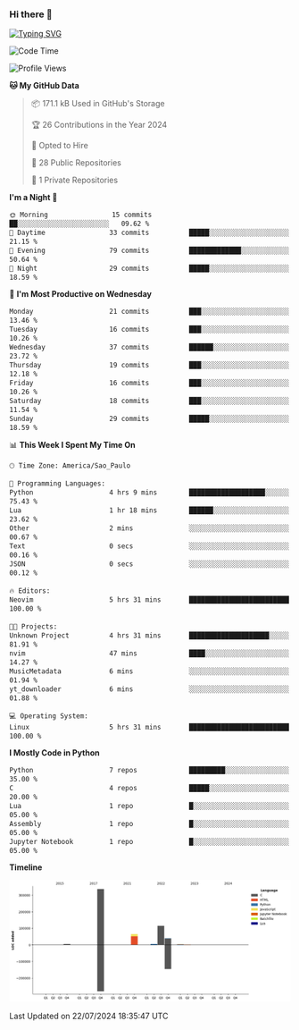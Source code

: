 ### Hi there 👋

<a href="https://git.io/typing-svg"><img src="https://readme-typing-svg.herokuapp.com?font=Fira+Code&duration=2000&pause=100&center=true&vCenter=true&multiline=true&width=720&height=175&lines=Gui's+are+a+lie%2C+they+are+just+front-ends+to+the+shell.;Through+the+shell%2C+I+gain+sudo.;Through+sudo%2C+I+gain+power.;Through+power%2C+I+gain+root.;Through+root%2C+my+chains+are+broken.;uid%3D0+shall+free+me...." alt="Typing SVG" /></a>


<!--START_SECTION:waka-->
![Code Time](http://img.shields.io/badge/Code%20Time-985%20hrs%2014%20mins-blue)

![Profile Views](http://img.shields.io/badge/Profile%20Views-6-blue)

**🐱 My GitHub Data** 

> 📦 171.1 kB Used in GitHub's Storage 
 > 
> 🏆 26 Contributions in the Year 2024
 > 
> 💼 Opted to Hire
 > 
> 📜 28 Public Repositories 
 > 
> 🔑 1 Private Repositories 
 > 
**I'm a Night 🦉** 

```text
🌞 Morning                15 commits          ██░░░░░░░░░░░░░░░░░░░░░░░   09.62 % 
🌆 Daytime                33 commits          █████░░░░░░░░░░░░░░░░░░░░   21.15 % 
🌃 Evening                79 commits          █████████████░░░░░░░░░░░░   50.64 % 
🌙 Night                  29 commits          █████░░░░░░░░░░░░░░░░░░░░   18.59 % 
```
📅 **I'm Most Productive on Wednesday** 

```text
Monday                   21 commits          ███░░░░░░░░░░░░░░░░░░░░░░   13.46 % 
Tuesday                  16 commits          ███░░░░░░░░░░░░░░░░░░░░░░   10.26 % 
Wednesday                37 commits          ██████░░░░░░░░░░░░░░░░░░░   23.72 % 
Thursday                 19 commits          ███░░░░░░░░░░░░░░░░░░░░░░   12.18 % 
Friday                   16 commits          ███░░░░░░░░░░░░░░░░░░░░░░   10.26 % 
Saturday                 18 commits          ███░░░░░░░░░░░░░░░░░░░░░░   11.54 % 
Sunday                   29 commits          █████░░░░░░░░░░░░░░░░░░░░   18.59 % 
```


📊 **This Week I Spent My Time On** 

```text
🕑︎ Time Zone: America/Sao_Paulo

💬 Programming Languages: 
Python                   4 hrs 9 mins        ███████████████████░░░░░░   75.43 % 
Lua                      1 hr 18 mins        ██████░░░░░░░░░░░░░░░░░░░   23.62 % 
Other                    2 mins              ░░░░░░░░░░░░░░░░░░░░░░░░░   00.67 % 
Text                     0 secs              ░░░░░░░░░░░░░░░░░░░░░░░░░   00.16 % 
JSON                     0 secs              ░░░░░░░░░░░░░░░░░░░░░░░░░   00.12 % 

🔥 Editors: 
Neovim                   5 hrs 31 mins       █████████████████████████   100.00 % 

🐱‍💻 Projects: 
Unknown Project          4 hrs 31 mins       ████████████████████░░░░░   81.91 % 
nvim                     47 mins             ████░░░░░░░░░░░░░░░░░░░░░   14.27 % 
MusicMetadata            6 mins              ░░░░░░░░░░░░░░░░░░░░░░░░░   01.94 % 
yt_downloader            6 mins              ░░░░░░░░░░░░░░░░░░░░░░░░░   01.88 % 

💻 Operating System: 
Linux                    5 hrs 31 mins       █████████████████████████   100.00 % 
```

**I Mostly Code in Python** 

```text
Python                   7 repos             █████████░░░░░░░░░░░░░░░░   35.00 % 
C                        4 repos             █████░░░░░░░░░░░░░░░░░░░░   20.00 % 
Lua                      1 repo              █░░░░░░░░░░░░░░░░░░░░░░░░   05.00 % 
Assembly                 1 repo              █░░░░░░░░░░░░░░░░░░░░░░░░   05.00 % 
Jupyter Notebook         1 repo              █░░░░░░░░░░░░░░░░░░░░░░░░   05.00 % 
```



**Timeline**

![Lines of Code chart](https://raw.githubusercontent.com/Gedankenn/Gedankenn/main/assets/bar_graph.png)


 Last Updated on 22/07/2024 18:35:47 UTC
<!--END_SECTION:waka-->
